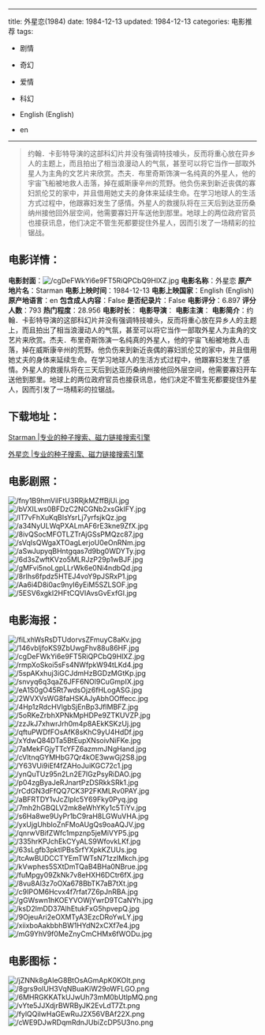
---
title: 外星恋(1984)
date: 1984-12-13
updated: 1984-12-13
categories: 电影推荐
tags:
- 剧情
- 奇幻
- 爱情
- 科幻

- English (English)
- en
---


> 约翰．卡彭特导演的这部科幻片并没有强调特技噱头，反而将重心放在异乡人的主题上，而且拍出了相当浪漫动人的气氛，甚至可以将它当作一部取外星人为主角的文艺片来欣赏。杰夫．布里奇斯饰演一名纯真的外星人，他的宇宙飞船被地救人击落，掉在威斯康辛州的荒野。他负伤来到新近丧偶的寡妇凯伦艾的家中，并且借用她丈夫的身体来延续生命。在学习地球人的生活方式过程中，他跟寡妇发生了感情。外星人的救援队将在三天后到达亚历桑纳州接他回外层空间，他需要寡妇开车送他到那里。地球上的两位政府官员也接获讯息，他们决定不管生死都要捉住外星人，因而引发了一场精彩的拉锯战。

## **电影详情**：

**电影封面**：<img src="https://image.tmdb.org/t/p/w200/cgDeFWkYi6e9FT5RiQPCbQ9HlXZ.jpg" alt="/cgDeFWkYi6e9FT5RiQPCbQ9HlXZ.jpg" title="/cgDeFWkYi6e9FT5RiQPCbQ9HlXZ.jpg">
**电影名称**：外星恋
**原产地片名**：Starman
**电影上映时间**：1984-12-13
**电影上映国家**：English (English)
**原产地语言**：en
**包含成人内容**：False
**是否纪录片**：False
**电影评分**：6.897
**评分人数**：793
**热门程度**：28.956
**电影时长**：
**电影导演**：
**电影主演**：
**电影简介**：约翰．卡彭特导演的这部科幻片并没有强调特技噱头，反而将重心放在异乡人的主题上，而且拍出了相当浪漫动人的气氛，甚至可以将它当作一部取外星人为主角的文艺片来欣赏。杰夫．布里奇斯饰演一名纯真的外星人，他的宇宙飞船被地救人击落，掉在威斯康辛州的荒野。他负伤来到新近丧偶的寡妇凯伦艾的家中，并且借用她丈夫的身体来延续生命。在学习地球人的生活方式过程中，他跟寡妇发生了感情。外星人的救援队将在三天后到达亚历桑纳州接他回外层空间，他需要寡妇开车送他到那里。地球上的两位政府官员也接获讯息，他们决定不管生死都要捉住外星人，因而引发了一场精彩的拉锯战。

## **下载地址**：
[Starman |专业的种子搜索、磁力链接搜索引擎](https://movie.amd794.com:2083/?search=Starman&ordering=&mode=match_phrase&page_size=10&page=1)

[外星恋 |专业的种子搜索、磁力链接搜索引擎](https://movie.amd794.com:2083/?search=%E5%A4%96%E6%98%9F%E6%81%8B&ordering=&mode=match_phrase&page_size=10&page=1)
 

## **电影剧照**：
<img src="https://image.tmdb.org/t/p/original/fny1B9hmVilFtU3RRjkMZffBjUi.jpg" alt="/fny1B9hmVilFtU3RRjkMZffBjUi.jpg" title="/fny1B9hmVilFtU3RRjkMZffBjUi.jpg"><img src="https://image.tmdb.org/t/p/original/bVXILws0BFDzC2NCGNb2xsGkIFY.jpg" alt="/bVXILws0BFDzC2NCGNb2xsGkIFY.jpg" title="/bVXILws0BFDzC2NCGNb2xsGkIFY.jpg"><img src="https://image.tmdb.org/t/p/original/lT7vFhXuKqBIsYsrLj7yrfsjkQz.jpg" alt="/lT7vFhXuKqBIsYsrLj7yrfsjkQz.jpg" title="/lT7vFhXuKqBIsYsrLj7yrfsjkQz.jpg"><img src="https://image.tmdb.org/t/p/original/a34NyULWqPXALmAF6rE3kne9ZfX.jpg" alt="/a34NyULWqPXALmAF6rE3kne9ZfX.jpg" title="/a34NyULWqPXALmAF6rE3kne9ZfX.jpg"><img src="https://image.tmdb.org/t/p/original/8ivQSocMFOTLZTrAjGSsPMQzc87.jpg" alt="/8ivQSocMFOTLZTrAjGSsPMQzc87.jpg" title="/8ivQSocMFOTLZTrAjGSsPMQzc87.jpg"><img src="https://image.tmdb.org/t/p/original/sVqIsQWgaXTOagLerjoU0eOnRNm.jpg" alt="/sVqIsQWgaXTOagLerjoU0eOnRNm.jpg" title="/sVqIsQWgaXTOagLerjoU0eOnRNm.jpg"><img src="https://image.tmdb.org/t/p/original/aSwJupyqBHntgqas7d9bg0WDYTy.jpg" alt="/aSwJupyqBHntgqas7d9bg0WDYTy.jpg" title="/aSwJupyqBHntgqas7d9bg0WDYTy.jpg"><img src="https://image.tmdb.org/t/p/original/6d3sZwftKVzo5MLRJzP29p1wBJF.jpg" alt="/6d3sZwftKVzo5MLRJzP29p1wBJF.jpg" title="/6d3sZwftKVzo5MLRJzP29p1wBJF.jpg"><img src="https://image.tmdb.org/t/p/original/gMFvi5noLgpLLrWk6e0Ni4ndbQd.jpg" alt="/gMFvi5noLgpLLrWk6e0Ni4ndbQd.jpg" title="/gMFvi5noLgpLLrWk6e0Ni4ndbQd.jpg"><img src="https://image.tmdb.org/t/p/original/8rIhs6fpdz5HTEJ4voY9pJSRxP1.jpg" alt="/8rIhs6fpdz5HTEJ4voY9pJSRxP1.jpg" title="/8rIhs6fpdz5HTEJ4voY9pJSRxP1.jpg"><img src="https://image.tmdb.org/t/p/original/Aa6i4D8i0ac9nyI6yEiM5SZLSOF.jpg" alt="/Aa6i4D8i0ac9nyI6yEiM5SZLSOF.jpg" title="/Aa6i4D8i0ac9nyI6yEiM5SZLSOF.jpg"><img src="https://image.tmdb.org/t/p/original/5ESV6xgkI2HFtCQVIAvsGvExfGI.jpg" alt="/5ESV6xgkI2HFtCQVIAvsGvExfGI.jpg" title="/5ESV6xgkI2HFtCQVIAvsGvExfGI.jpg">

## **电影海报**：
<img src="https://image.tmdb.org/t/p/original/fiLxhWsRsDTUdorvsZFmuyC8aKv.jpg" alt="/fiLxhWsRsDTUdorvsZFmuyC8aKv.jpg" title="/fiLxhWsRsDTUdorvsZFmuyC8aKv.jpg"><img src="https://image.tmdb.org/t/p/original/146vbljfoKS9ZbUwgFhv88u86HF.jpg" alt="/146vbljfoKS9ZbUwgFhv88u86HF.jpg" title="/146vbljfoKS9ZbUwgFhv88u86HF.jpg"><img src="https://image.tmdb.org/t/p/original/cgDeFWkYi6e9FT5RiQPCbQ9HlXZ.jpg" alt="/cgDeFWkYi6e9FT5RiQPCbQ9HlXZ.jpg" title="/cgDeFWkYi6e9FT5RiQPCbQ9HlXZ.jpg"><img src="https://image.tmdb.org/t/p/original/rmpXoSkoi5sFs4NWfpkW94tLKd4.jpg" alt="/rmpXoSkoi5sFs4NWfpkW94tLKd4.jpg" title="/rmpXoSkoi5sFs4NWfpkW94tLKd4.jpg"><img src="https://image.tmdb.org/t/p/original/5spAKxhuj3iGCJdmHzBGDzMGtKp.jpg" alt="/5spAKxhuj3iGCJdmHzBGDzMGtKp.jpg" title="/5spAKxhuj3iGCJdmHzBGDzMGtKp.jpg"><img src="https://image.tmdb.org/t/p/original/snvyq6q3qaZ6JFF6NOl9CuGmpIX.jpg" alt="/snvyq6q3qaZ6JFF6NOl9CuGmpIX.jpg" title="/snvyq6q3qaZ6JFF6NOl9CuGmpIX.jpg"><img src="https://image.tmdb.org/t/p/original/eA1S0gO45Rt7wdsOjz6fHLogASG.jpg" alt="/eA1S0gO45Rt7wdsOjz6fHLogASG.jpg" title="/eA1S0gO45Rt7wdsOjz6fHLogASG.jpg"><img src="https://image.tmdb.org/t/p/original/2WVXVsWG8faHSKAJyAbhOOffecc.jpg" alt="/2WVXVsWG8faHSKAJyAbhOOffecc.jpg" title="/2WVXVsWG8faHSKAJyAbhOOffecc.jpg"><img src="https://image.tmdb.org/t/p/original/4Hp1zRdcHVlgbSjEnBp3JflMBFZ.jpg" alt="/4Hp1zRdcHVlgbSjEnBp3JflMBFZ.jpg" title="/4Hp1zRdcHVlgbSjEnBp3JflMBFZ.jpg"><img src="https://image.tmdb.org/t/p/original/5oRKeZrbhXPNkMpHDPe9ZTKUVZP.jpg" alt="/5oRKeZrbhXPNkMpHDPe9ZTKUVZP.jpg" title="/5oRKeZrbhXPNkMpHDPe9ZTKUVZP.jpg"><img src="https://image.tmdb.org/t/p/original/zzJkJ7xhwrJrh0m4p8AEkKSKzUj.jpg" alt="/zzJkJ7xhwrJrh0m4p8AEkKSKzUj.jpg" title="/zzJkJ7xhwrJrh0m4p8AEkKSKzUj.jpg"><img src="https://image.tmdb.org/t/p/original/qftuPWDfFOsAfK8sKhC9yU4HdDf.jpg" alt="/qftuPWDfFOsAfK8sKhC9yU4HdDf.jpg" title="/qftuPWDfFOsAfK8sKhC9yU4HdDf.jpg"><img src="https://image.tmdb.org/t/p/original/xYdwQ84DTa5BtEupXNsoivNiFKe.jpg" alt="/xYdwQ84DTa5BtEupXNsoivNiFKe.jpg" title="/xYdwQ84DTa5BtEupXNsoivNiFKe.jpg"><img src="https://image.tmdb.org/t/p/original/7aMekFGjyTTcYFZ6azmmJNgHand.jpg" alt="/7aMekFGjyTTcYFZ6azmmJNgHand.jpg" title="/7aMekFGjyTTcYFZ6azmmJNgHand.jpg"><img src="https://image.tmdb.org/t/p/original/cVltnqGYMHbG7Qr4kOE3wwGj2S8.jpg" alt="/cVltnqGYMHbG7Qr4kOE3wwGj2S8.jpg" title="/cVltnqGYMHbG7Qr4kOE3wwGj2S8.jpg"><img src="https://image.tmdb.org/t/p/original/Y63VUi9iEf4fZAHoJuiKGC72c1.jpg" alt="/Y63VUi9iEf4fZAHoJuiKGC72c1.jpg" title="/Y63VUi9iEf4fZAHoJuiKGC72c1.jpg"><img src="https://image.tmdb.org/t/p/original/ynQuTUz95n2Ln2E7lGzPsyRiDAO.jpg" alt="/ynQuTUz95n2Ln2E7lGzPsyRiDAO.jpg" title="/ynQuTUz95n2Ln2E7lGzPsyRiDAO.jpg"><img src="https://image.tmdb.org/t/p/original/p04zgByaJeRJnartPzDSRkkSRk1.jpg" alt="/p04zgByaJeRJnartPzDSRkkSRk1.jpg" title="/p04zgByaJeRJnartPzDSRkkSRk1.jpg"><img src="https://image.tmdb.org/t/p/original/rCdGN3dFfQQ7CK3P2FKMLRv0PAY.jpg" alt="/rCdGN3dFfQQ7CK3P2FKMLRv0PAY.jpg" title="/rCdGN3dFfQQ7CK3P2FKMLRv0PAY.jpg"><img src="https://image.tmdb.org/t/p/original/aBFRTDY1vJcZlpIc5Y69Fky0Pyq.jpg" alt="/aBFRTDY1vJcZlpIc5Y69Fky0Pyq.jpg" title="/aBFRTDY1vJcZlpIc5Y69Fky0Pyq.jpg"><img src="https://image.tmdb.org/t/p/original/7mh2hGBQLV2mk8eWhYKy1c5TiYv.jpg" alt="/7mh2hGBQLV2mk8eWhYKy1c5TiYv.jpg" title="/7mh2hGBQLV2mk8eWhYKy1c5TiYv.jpg"><img src="https://image.tmdb.org/t/p/original/s6Ha8we9UyPr1bC9raH8LGWuVHA.jpg" alt="/s6Ha8we9UyPr1bC9raH8LGWuVHA.jpg" title="/s6Ha8we9UyPr1bC9raH8LGWuVHA.jpg"><img src="https://image.tmdb.org/t/p/original/yxUjgUhbIoZnFMoAUgQs9oaAQJV.jpg" alt="/yxUjgUhbIoZnFMoAUgQs9oaAQJV.jpg" title="/yxUjgUhbIoZnFMoAUgQs9oaAQJV.jpg"><img src="https://image.tmdb.org/t/p/original/qnrwVBifZWfc1mpznp5jeMiVYP5.jpg" alt="/qnrwVBifZWfc1mpznp5jeMiVYP5.jpg" title="/qnrwVBifZWfc1mpznp5jeMiVYP5.jpg"><img src="https://image.tmdb.org/t/p/original/335hrKPJchEkCYyALS9WfovkLKf.jpg" alt="/335hrKPJchEkCYyALS9WfovkLKf.jpg" title="/335hrKPJchEkCYyALS9WfovkLKf.jpg"><img src="https://image.tmdb.org/t/p/original/63sLgfb3pktlPBsSrfYXpkKZUUs.jpg" alt="/63sLgfb3pktlPBsSrfYXpkKZUUs.jpg" title="/63sLgfb3pktlPBsSrfYXpkKZUUs.jpg"><img src="https://image.tmdb.org/t/p/original/tcAwBUDCCTYEmTWTsN71zzIMkch.jpg" alt="/tcAwBUDCCTYEmTWTsN71zzIMkch.jpg" title="/tcAwBUDCCTYEmTWTsN71zzIMkch.jpg"><img src="https://image.tmdb.org/t/p/original/kVwphes5SXtDmTQaB4BHa0NBrue.jpg" alt="/kVwphes5SXtDmTQaB4BHa0NBrue.jpg" title="/kVwphes5SXtDmTQaB4BHa0NBrue.jpg"><img src="https://image.tmdb.org/t/p/original/fuMpgy09ZkNk7v8eHXH6DCtr6fX.jpg" alt="/fuMpgy09ZkNk7v8eHXH6DCtr6fX.jpg" title="/fuMpgy09ZkNk7v8eHXH6DCtr6fX.jpg"><img src="https://image.tmdb.org/t/p/original/8vu8Al3z7oOXa678BbTK7aB7tXt.jpg" alt="/8vu8Al3z7oOXa678BbTK7aB7tXt.jpg" title="/8vu8Al3z7oOXa678BbTK7aB7tXt.jpg"><img src="https://image.tmdb.org/t/p/original/c9IPOM6Hcvx4f7rfat7Z6pJnRBA.jpg" alt="/c9IPOM6Hcvx4f7rfat7Z6pJnRBA.jpg" title="/c9IPOM6Hcvx4f7rfat7Z6pJnRBA.jpg"><img src="https://image.tmdb.org/t/p/original/gGWswn1hKOEYVOWjYwrD9TCaNYh.jpg" alt="/gGWswn1hKOEYVOWjYwrD9TCaNYh.jpg" title="/gGWswn1hKOEYVOWjYwrD9TCaNYh.jpg"><img src="https://image.tmdb.org/t/p/original/ksD2lmDD37AlhEtukFxG5hpvepQ.jpg" alt="/ksD2lmDD37AlhEtukFxG5hpvepQ.jpg" title="/ksD2lmDD37AlhEtukFxG5hpvepQ.jpg"><img src="https://image.tmdb.org/t/p/original/9OjeuAri2eOXMTyA3EzcDRoYwLY.jpg" alt="/9OjeuAri2eOXMTyA3EzcDRoYwLY.jpg" title="/9OjeuAri2eOXMTyA3EzcDRoYwLY.jpg"><img src="https://image.tmdb.org/t/p/original/xiixboAakbbhBW1HYdN2xCXf7e4.jpg" alt="/xiixboAakbbhBW1HYdN2xCXf7e4.jpg" title="/xiixboAakbbhBW1HYdN2xCXf7e4.jpg"><img src="https://image.tmdb.org/t/p/original/mG9YhV9f0MeZnyCmCHMx6fWODu.jpg" alt="/mG9YhV9f0MeZnyCmCHMx6fWODu.jpg" title="/mG9YhV9f0MeZnyCmCHMx6fWODu.jpg">

## **电影图标**：
<img src="https://image.tmdb.org/t/p/original/jZNNk8gAIeG8BtOsAGmApK0KOlt.png" alt="/jZNNk8gAIeG8BtOsAGmApK0KOlt.png" title="/jZNNk8gAIeG8BtOsAGmApK0KOlt.png"><img src="https://image.tmdb.org/t/p/original/8grs9oIUH3VqNBuaKiW29oWFLGO.png" alt="/8grs9oIUH3VqNBuaKiW29oWFLGO.png" title="/8grs9oIUH3VqNBuaKiW29oWFLGO.png"><img src="https://image.tmdb.org/t/p/original/6MHRGKKATkUJwUh73mM0bUtlpMQ.png" alt="/6MHRGKKATkUJwUh73mM0bUtlpMQ.png" title="/6MHRGKKATkUJwUh73mM0bUtlpMQ.png"><img src="https://image.tmdb.org/t/p/original/vYte5JJXdjrBWRByJK2EvLdT7Zt.png" alt="/vYte5JJXdjrBWRByJK2EvLdT7Zt.png" title="/vYte5JJXdjrBWRByJK2EvLdT7Zt.png"><img src="https://image.tmdb.org/t/p/original/fylQQiIwHaGEwRuJ2X56VBAf22X.png" alt="/fylQQiIwHaGEwRuJ2X56VBAf22X.png" title="/fylQQiIwHaGEwRuJ2X56VBAf22X.png"><img src="https://image.tmdb.org/t/p/original/cWE9DJwRDqmRdnJUbiZcDP5U3no.png" alt="/cWE9DJwRDqmRdnJUbiZcDP5U3no.png" title="/cWE9DJwRDqmRdnJUbiZcDP5U3no.png">
